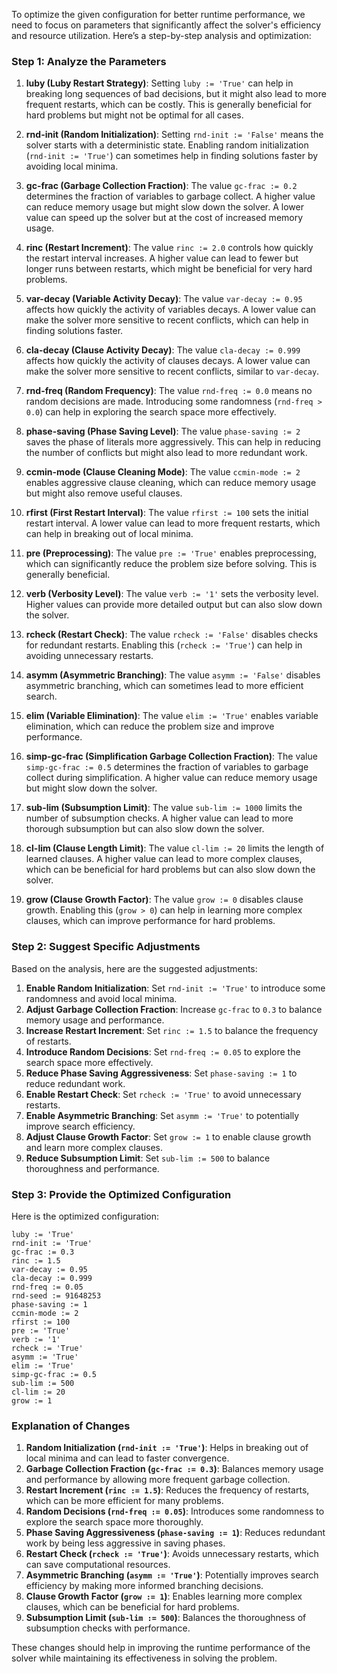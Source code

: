 To optimize the given configuration for better runtime performance, we need to focus on parameters that significantly affect the solver's efficiency and resource utilization. Here’s a step-by-step analysis and optimization:

### Step 1: Analyze the Parameters

1. **luby (Luby Restart Strategy)**: Setting `luby := 'True'` can help in breaking long sequences of bad decisions, but it might also lead to more frequent restarts, which can be costly. This is generally beneficial for hard problems but might not be optimal for all cases.

2. **rnd-init (Random Initialization)**: Setting `rnd-init := 'False'` means the solver starts with a deterministic state. Enabling random initialization (`rnd-init := 'True'`) can sometimes help in finding solutions faster by avoiding local minima.

3. **gc-frac (Garbage Collection Fraction)**: The value `gc-frac := 0.2` determines the fraction of variables to garbage collect. A higher value can reduce memory usage but might slow down the solver. A lower value can speed up the solver but at the cost of increased memory usage.

4. **rinc (Restart Increment)**: The value `rinc := 2.0` controls how quickly the restart interval increases. A higher value can lead to fewer but longer runs between restarts, which might be beneficial for very hard problems.

5. **var-decay (Variable Activity Decay)**: The value `var-decay := 0.95` affects how quickly the activity of variables decays. A lower value can make the solver more sensitive to recent conflicts, which can help in finding solutions faster.

6. **cla-decay (Clause Activity Decay)**: The value `cla-decay := 0.999` affects how quickly the activity of clauses decays. A lower value can make the solver more sensitive to recent conflicts, similar to `var-decay`.

7. **rnd-freq (Random Frequency)**: The value `rnd-freq := 0.0` means no random decisions are made. Introducing some randomness (`rnd-freq > 0.0`) can help in exploring the search space more effectively.

8. **phase-saving (Phase Saving Level)**: The value `phase-saving := 2` saves the phase of literals more aggressively. This can help in reducing the number of conflicts but might also lead to more redundant work.

9. **ccmin-mode (Clause Cleaning Mode)**: The value `ccmin-mode := 2` enables aggressive clause cleaning, which can reduce memory usage but might also remove useful clauses.

10. **rfirst (First Restart Interval)**: The value `rfirst := 100` sets the initial restart interval. A lower value can lead to more frequent restarts, which can help in breaking out of local minima.

11. **pre (Preprocessing)**: The value `pre := 'True'` enables preprocessing, which can significantly reduce the problem size before solving. This is generally beneficial.

12. **verb (Verbosity Level)**: The value `verb := '1'` sets the verbosity level. Higher values can provide more detailed output but can also slow down the solver.

13. **rcheck (Restart Check)**: The value `rcheck := 'False'` disables checks for redundant restarts. Enabling this (`rcheck := 'True'`) can help in avoiding unnecessary restarts.

14. **asymm (Asymmetric Branching)**: The value `asymm := 'False'` disables asymmetric branching, which can sometimes lead to more efficient search.

15. **elim (Variable Elimination)**: The value `elim := 'True'` enables variable elimination, which can reduce the problem size and improve performance.

16. **simp-gc-frac (Simplification Garbage Collection Fraction)**: The value `simp-gc-frac := 0.5` determines the fraction of variables to garbage collect during simplification. A higher value can reduce memory usage but might slow down the solver.

17. **sub-lim (Subsumption Limit)**: The value `sub-lim := 1000` limits the number of subsumption checks. A higher value can lead to more thorough subsumption but can also slow down the solver.

18. **cl-lim (Clause Length Limit)**: The value `cl-lim := 20` limits the length of learned clauses. A higher value can lead to more complex clauses, which can be beneficial for hard problems but can also slow down the solver.

19. **grow (Clause Growth Factor)**: The value `grow := 0` disables clause growth. Enabling this (`grow > 0`) can help in learning more complex clauses, which can improve performance for hard problems.

### Step 2: Suggest Specific Adjustments

Based on the analysis, here are the suggested adjustments:

1. **Enable Random Initialization**: Set `rnd-init := 'True'` to introduce some randomness and avoid local minima.
2. **Adjust Garbage Collection Fraction**: Increase `gc-frac` to `0.3` to balance memory usage and performance.
3. **Increase Restart Increment**: Set `rinc := 1.5` to balance the frequency of restarts.
4. **Introduce Random Decisions**: Set `rnd-freq := 0.05` to explore the search space more effectively.
5. **Reduce Phase Saving Aggressiveness**: Set `phase-saving := 1` to reduce redundant work.
6. **Enable Restart Check**: Set `rcheck := 'True'` to avoid unnecessary restarts.
7. **Enable Asymmetric Branching**: Set `asymm := 'True'` to potentially improve search efficiency.
8. **Adjust Clause Growth Factor**: Set `grow := 1` to enable clause growth and learn more complex clauses.
9. **Reduce Subsumption Limit**: Set `sub-lim := 500` to balance thoroughness and performance.

### Step 3: Provide the Optimized Configuration

Here is the optimized configuration:

```plaintext
luby := 'True'
rnd-init := 'True'
gc-frac := 0.3
rinc := 1.5
var-decay := 0.95
cla-decay := 0.999
rnd-freq := 0.05
rnd-seed := 91648253
phase-saving := 1
ccmin-mode := 2
rfirst := 100
pre := 'True'
verb := '1'
rcheck := 'True'
asymm := 'True'
elim := 'True'
simp-gc-frac := 0.5
sub-lim := 500
cl-lim := 20
grow := 1
```

### Explanation of Changes

1. **Random Initialization (`rnd-init := 'True'`)**: Helps in breaking out of local minima and can lead to faster convergence.
2. **Garbage Collection Fraction (`gc-frac := 0.3`)**: Balances memory usage and performance by allowing more frequent garbage collection.
3. **Restart Increment (`rinc := 1.5`)**: Reduces the frequency of restarts, which can be more efficient for many problems.
4. **Random Decisions (`rnd-freq := 0.05`)**: Introduces some randomness to explore the search space more thoroughly.
5. **Phase Saving Aggressiveness (`phase-saving := 1`)**: Reduces redundant work by being less aggressive in saving phases.
6. **Restart Check (`rcheck := 'True'`)**: Avoids unnecessary restarts, which can save computational resources.
7. **Asymmetric Branching (`asymm := 'True'`)**: Potentially improves search efficiency by making more informed branching decisions.
8. **Clause Growth Factor (`grow := 1`)**: Enables learning more complex clauses, which can be beneficial for hard problems.
9. **Subsumption Limit (`sub-lim := 500`)**: Balances the thoroughness of subsumption checks with performance.

These changes should help in improving the runtime performance of the solver while maintaining its effectiveness in solving the problem.